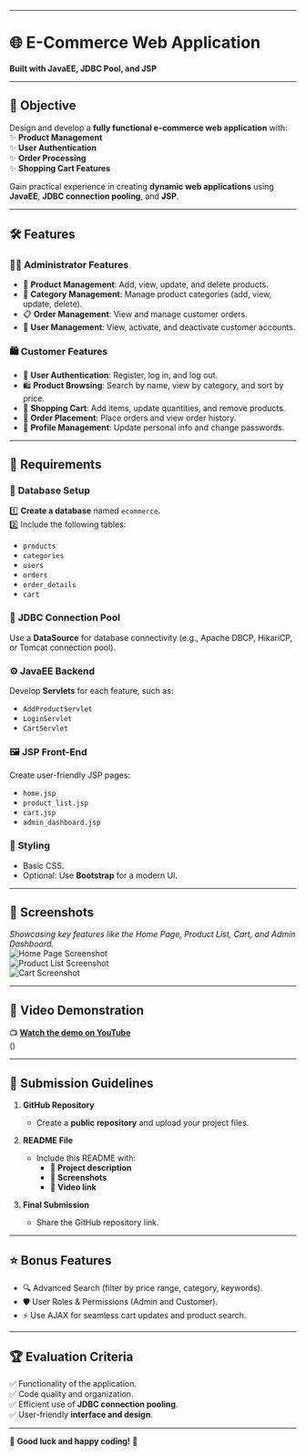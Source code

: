 
---

# 🌐 **E-Commerce Web Application**  
**Built with JavaEE, JDBC Pool, and JSP**

---

## 🎯 **Objective**  
Design and develop a **fully functional e-commerce web application** with:  
✨ **Product Management**  
✨ **User Authentication**  
✨ **Order Processing**  
✨ **Shopping Cart Features**

Gain practical experience in creating **dynamic web applications** using **JavaEE**, **JDBC connection pooling**, and **JSP**.

---

## 🛠️ **Features**  

### 👨‍💻 **Administrator Features**  
- 🛒 **Product Management**: Add, view, update, and delete products.  
- 📂 **Category Management**: Manage product categories (add, view, update, delete).  
- 📋 **Order Management**: View and manage customer orders.  
- 👤 **User Management**: View, activate, and deactivate customer accounts.

### 🛍️ **Customer Features**  
- 🔐 **User Authentication**: Register, log in, and log out.  
- 🛍️ **Product Browsing**: Search by name, view by category, and sort by price.  
- 🛒 **Shopping Cart**: Add items, update quantities, and remove products.  
- 🛒 **Order Placement**: Place orders and view order history.  
- 🔧 **Profile Management**: Update personal info and change passwords.  

---

## 💾 **Requirements**  

### 📂 **Database Setup**  
1️⃣ **Create a database** named `ecommerce`.  
2️⃣ Include the following tables:  
   - `products`  
   - `categories`  
   - `users`  
   - `orders`  
   - `order_details`  
   - `cart`

### 🌟 **JDBC Connection Pool**  
Use a **DataSource** for database connectivity (e.g., Apache DBCP, HikariCP, or Tomcat connection pool).  

### ⚙️ **JavaEE Backend**  
Develop **Servlets** for each feature, such as:  
- `AddProductServlet`  
- `LoginServlet`  
- `CartServlet`

### 🖼️ **JSP Front-End**  
Create user-friendly JSP pages:  
- `home.jsp`  
- `product_list.jsp`  
- `cart.jsp`  
- `admin_dashboard.jsp`

### 🎨 **Styling**  
- Basic CSS.  
- Optional: Use **Bootstrap** for a modern UI.

---

## 📸 **Screenshots**  
_Showcasing key features like the Home Page, Product List, Cart, and Admin Dashboard._  
![Home Page Screenshot](#)  
![Product List Screenshot](#)  
![Cart Screenshot](#)

---

## 🎥 **Video Demonstration**  
📺 [**Watch the demo on YouTube**](#)  
()

---

## 🚀 **Submission Guidelines**  

1. **GitHub Repository**  
   - Create a **public repository** and upload your project files.  

2. **README File**  
   - Include this README with:  
     - 🎯 **Project description**  
     - 📸 **Screenshots**  
     - 🎥 **Video link**  

3. **Final Submission**  
   - Share the GitHub repository link.

---

## ⭐ **Bonus Features**  
- 🔍 Advanced Search (filter by price range, category, keywords).  
- 🛡️ User Roles & Permissions (Admin and Customer).  
- ⚡ Use AJAX for seamless cart updates and product search.

---

## 🏆 **Evaluation Criteria**  
✅ Functionality of the application.  
✅ Code quality and organization.  
✅ Efficient use of **JDBC connection pooling**.  
✅ User-friendly **interface and design**.  

---

🎉 **Good luck and happy coding!** 🚀
